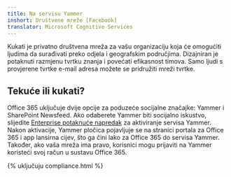 ```yaml
---
title: Na servisu Yammer
inshort: Društvene mreže [Facebook]
translator: Microsoft Cognitive Services
---
```


Kukati je privatno društvena mreža za vašu organizaciju koja će omogućiti ljudima da surađivati preko odjela i geografskim područjima. Dizajniran je potaknuti razmjenu tvrtku znanja i povećati efikasnost timova. Samo ljudi s provjerene tvrtke e-mail adresa možete se pridružiti mreži tvrtke.

## Tekuće ili kukati?
Office 365 uključuje dvije opcije za poduzeće socijalne značajke: Yammer i SharePoint Newsfeed. Ako odaberete Yammer biti socijalno iskustvo, slijedite [Enterprise potaknuće napredak](https://support.office.com/en-us/article/Enterprise-Activation-process-4f924c74-87d2-49d0-a4f6-cba3ce2b0e7c) za aktiviranje servisa Yammer. Nakon aktivacije, Yammer pločica pojavljuje se na stranici portala za Office 365 i app lansirna cijev, što ga čini lako za Office 365 do servisa Yammer. Također, ako vaša mreža ima pravo, korisnici mogu prijaviti na Yammer koristeći svoj račun u sustavu Office 365.

{% uključuju compliance.html %}

